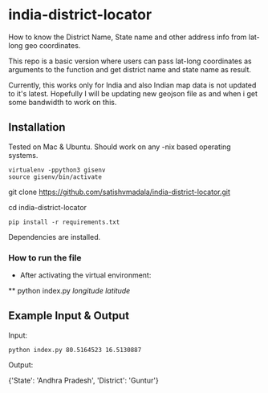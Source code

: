 # india-district-locator
How to know the District Name, State name and other address info from lat-long geo coordinates.

This repo is a basic version where users can pass lat-long coordinates as arguments to the function and get district name and state name as result.

Currently, this works only for India and also Indian map data is not updated to it's latest. Hopefully I will be updating new geojson file as and when i get some bandwidth to work on this.

## Installation
Tested on Mac & Ubuntu. Should work on any -nix based operating systems.  
```
virtualenv -ppython3 gisenv
source gisenv/bin/activate

```

git clone https://github.com/satishvmadala/india-district-locator.git

cd india-district-locator

```
pip install -r requirements.txt

```
Dependencies are installed.

### How to run the file

* After activating the virtual environment:

** python index.py *longitude* *latitude*

## Example Input & Output

Input:
```
python index.py 80.5164523 16.5130887
```

Output:

{'State': 'Andhra Pradesh', 'District': 'Guntur'}
